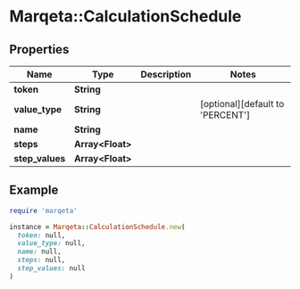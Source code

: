# Marqeta::CalculationSchedule

## Properties

| Name | Type | Description | Notes |
| ---- | ---- | ----------- | ----- |
| **token** | **String** |  |  |
| **value_type** | **String** |  | [optional][default to &#39;PERCENT&#39;] |
| **name** | **String** |  |  |
| **steps** | **Array&lt;Float&gt;** |  |  |
| **step_values** | **Array&lt;Float&gt;** |  |  |

## Example

```ruby
require 'marqeta'

instance = Marqeta::CalculationSchedule.new(
  token: null,
  value_type: null,
  name: null,
  steps: null,
  step_values: null
)
```

